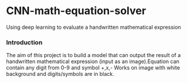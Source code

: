 # CNN-math-equation-solver
Using deep learning to evaluate a handwritten mathematical expression


### Introduction
The aim of this project is to build a model that can output the result of a handwritten mathematical expression (input as an image).Equation can contain any digit from 0-9 and symbol +,x,- Works on image with white background and digits/symbols are in black.

